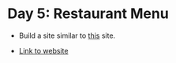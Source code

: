 # Day 5: Restaurant Menu

* Build a site similar to [this](https://www.outback.com/menu?utm_source=newsletter&utm_medium=email&utm_campaign=30_days_30_sites_day_5&utm_term=2017-08-03) site.

* [Link to website](http://kindly-border.surge.sh/)